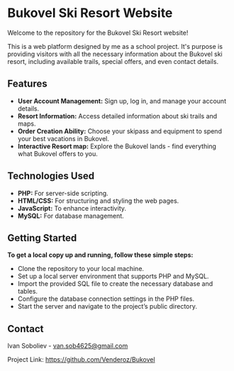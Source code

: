 # Bukovel Ski Resort Website
Welcome to the repository for the Bukovel Ski Resort website!

This is a web platform designed by me as a school project. It's purpose is providing visitors with all the necessary information about the Bukovel ski resort, including available trails, special offers, and even contact details.

## Features
- **User Account Management:** Sign up, log in, and manage your account details.
- **Resort Information:** Access detailed information about ski trails and maps.
- **Order Creation Ability:** Choose your skipass and equipment to spend your best vacations in Bukovel.
- **Interactive Resort map:** Explore the Bukovel lands - find everything what Bukovel offers to you.

## Technologies Used
- **PHP:** For server-side scripting.
- **HTML/CSS:** For structuring and styling the web pages.
- **JavaScript:** To enhance interactivity.
- **MySQL:** For database management.

## Getting Started
**To get a local copy up and running, follow these simple steps:**

- Clone the repository to your local machine.
- Set up a local server environment that supports PHP and MySQL.
- Import the provided SQL file to create the necessary database and tables.
- Configure the database connection settings in the PHP files.
- Start the server and navigate to the project’s public directory.

## Contact
Ivan Soboliev - van.sob4625@gmail.com

Project Link: https://github.com/Venderoz/Bukovel
